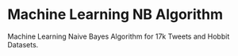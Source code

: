 # Machine Learning NB Algorithm
Machine Learning Naive Bayes Algorithm for 17k Tweets and Hobbit Datasets.
